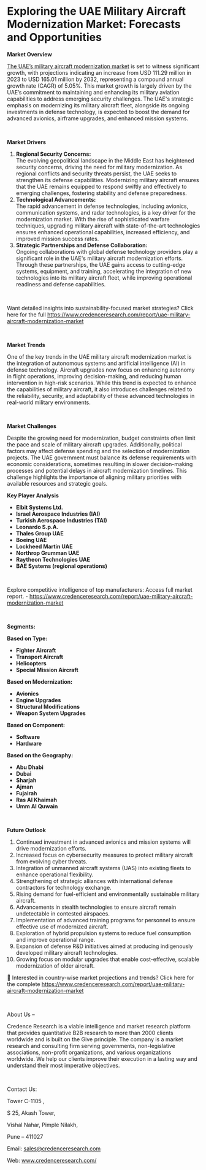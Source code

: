 # Exploring the UAE Military Aircraft Modernization Market: Forecasts and Opportunities


<p><strong>Market Overview</strong></p>
<p><a href="https://www.credenceresearch.com/report/uae-military-aircraft-modernization-market">The UAE&rsquo;s military aircraft modernization market</a> is set to witness significant growth, with projections indicating an increase from USD 111.29 million in 2023 to USD 165.01 million by 2032, representing a compound annual growth rate (CAGR) of 5.05%. This market growth is largely driven by the UAE&rsquo;s commitment to maintaining and enhancing its military aviation capabilities to address emerging security challenges. The UAE's strategic emphasis on modernizing its military aircraft fleet, alongside its ongoing investments in defense technology, is expected to boost the demand for advanced avionics, airframe upgrades, and enhanced mission systems.</p>
<p><strong>&nbsp;</strong></p>
<p><strong>Market Drivers</strong></p>
<ol>
<li><strong> Regional Security Concerns:</strong><br /> The evolving geopolitical landscape in the Middle East has heightened security concerns, driving the need for military modernization. As regional conflicts and security threats persist, the UAE seeks to strengthen its defense capabilities. Modernizing military aircraft ensures that the UAE remains equipped to respond swiftly and effectively to emerging challenges, fostering stability and defense preparedness.</li>
<li><strong> Technological Advancements:</strong><br /> The rapid advancement in defense technologies, including avionics, communication systems, and radar technologies, is a key driver for the modernization market. With the rise of sophisticated warfare techniques, upgrading military aircraft with state-of-the-art technologies ensures enhanced operational capabilities, increased efficiency, and improved mission success rates.</li>
<li><strong> Strategic Partnerships and Defense Collaboration:</strong><br /> Ongoing collaborations with global defense technology providers play a significant role in the UAE's military aircraft modernization efforts. Through these partnerships, the UAE gains access to cutting-edge systems, equipment, and training, accelerating the integration of new technologies into its military aircraft fleet, while improving operational readiness and defense capabilities.</li>
</ol>
<p>&nbsp;</p>
<p>Want detailed insights into sustainability-focused market strategies? Click here for the full <a href="https://www.credenceresearch.com/report/uae-military-aircraft-modernization-market">https://www.credenceresearch.com/report/uae-military-aircraft-modernization-market</a></p>
<p>&nbsp;</p>
<p><strong>Market Trends</strong></p>
<p>One of the key trends in the UAE military aircraft modernization market is the integration of autonomous systems and artificial intelligence (AI) in defense technology. Aircraft upgrades now focus on enhancing autonomy in flight operations, improving decision-making, and reducing human intervention in high-risk scenarios. While this trend is expected to enhance the capabilities of military aircraft, it also introduces challenges related to the reliability, security, and adaptability of these advanced technologies in real-world military environments.</p>
<p><strong>&nbsp;</strong></p>
<p><strong>Market Challenges</strong></p>
<p>Despite the growing need for modernization, budget constraints often limit the pace and scale of military aircraft upgrades. Additionally, political factors may affect defense spending and the selection of modernization projects. The UAE government must balance its defense requirements with economic considerations, sometimes resulting in slower decision-making processes and potential delays in aircraft modernization timelines. This challenge highlights the importance of aligning military priorities with available resources and strategic goals.</p>
<p><strong>Key Player Analysis</strong></p>
<ul>
<li><strong>Elbit Systems Ltd.</strong></li>
<li><strong>Israel Aerospace Industries (IAI)</strong></li>
<li><strong>Turkish Aerospace Industries (TAI)</strong></li>
<li><strong>Leonardo S.p.A.</strong></li>
<li><strong>Thales Group UAE</strong></li>
<li><strong>Boeing UAE</strong></li>
<li><strong>Lockheed Martin UAE</strong></li>
<li><strong>Northrop Grumman UAE</strong></li>
<li><strong>Raytheon Technologies UAE</strong></li>
<li><strong>BAE Systems (regional operations)</strong></li>
</ul>
<p><strong>&nbsp;</strong></p>
<p>Explore competitive intelligence of top manufacturers: Access full market report. - <a href="https://www.credenceresearch.com/report/uae-military-aircraft-modernization-market">https://www.credenceresearch.com/report/uae-military-aircraft-modernization-market</a></p>
<p>&nbsp;</p>
<p><strong>Segments:</strong></p>
<p><strong>Based on&nbsp;Type:</strong></p>
<ul>
<li><strong>Fighter Aircraft</strong></li>
<li><strong>Transport Aircraft</strong></li>
<li><strong>Helicopters</strong></li>
<li><strong>Special Mission Aircraft</strong></li>
</ul>
<p><strong>Based on Modernization:</strong></p>
<ul>
<li><strong>Avionics</strong></li>
<li><strong>Engine Upgrades</strong></li>
<li><strong>Structural Modifications</strong></li>
<li><strong>Weapon System Upgrades</strong></li>
</ul>
<p><strong>Based on Component:</strong></p>
<ul>
<li><strong>Software</strong></li>
<li><strong>Hardware</strong></li>
</ul>
<p><strong>Based on the Geography:</strong></p>
<ul>
<li><strong>Abu Dhabi</strong></li>
<li><strong>Dubai</strong></li>
<li><strong>Sharjah</strong></li>
<li><strong>Ajman</strong></li>
<li><strong>Fujairah</strong></li>
<li><strong>Ras Al Khaimah</strong></li>
<li><strong>Umm Al Quwain</strong></li>
</ul>
<p><strong>&nbsp;</strong></p>
<p><strong>Future Outlook</strong></p>
<ol>
<li>Continued investment in advanced avionics and mission systems will drive modernization efforts.</li>
<li>Increased focus on cybersecurity measures to protect military aircraft from evolving cyber threats.</li>
<li>Integration of unmanned aircraft systems (UAS) into existing fleets to enhance operational flexibility.</li>
<li>Strengthening of strategic alliances with international defense contractors for technology exchange.</li>
<li>Rising demand for fuel-efficient and environmentally sustainable military aircraft.</li>
<li>Advancements in stealth technologies to ensure aircraft remain undetectable in contested airspaces.</li>
<li>Implementation of advanced training programs for personnel to ensure effective use of modernized aircraft.</li>
<li>Exploration of hybrid propulsion systems to reduce fuel consumption and improve operational range.</li>
<li>Expansion of defense R&amp;D initiatives aimed at producing indigenously developed military aircraft technologies.</li>
<li>Growing focus on modular upgrades that enable cost-effective, scalable modernization of older aircraft.</li>
</ol>
<p>📌 Interested in country-wise market projections and trends? Click here for the complete <a href="https://www.credenceresearch.com/report/uae-military-aircraft-modernization-market">https://www.credenceresearch.com/report/uae-military-aircraft-modernization-market</a></p>
<p>&nbsp;</p>
<p>About Us &ndash;</p>
<p>Credence Research is a viable intelligence and market research platform that provides quantitative B2B research to more than 2000 clients worldwide and is built on the Give principle. The company is a market research and consulting firm serving governments, non-legislative associations, non-profit organizations, and various organizations worldwide. We help our clients improve their execution in a lasting way and understand their most imperative objectives.</p>
<p>&nbsp;</p>
<p>Contact Us:</p>
<p>Tower C-1105 ,</p>
<p>S 25, Akash Tower,</p>
<p>Vishal Nahar, Pimple Nilakh,</p>
<p>Pune &ndash; 411027</p>
<p>Email: <a href="mailto:sales@credenceresearch.com">sales@credenceresearch.com</a></p>
<p>Web: <a href="http://www.credenceresearch.com/">www.credenceresearch.com/</a></p>
